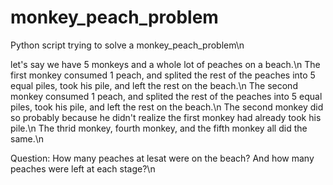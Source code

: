 # monkey_peach_problem
Python script trying to solve a monkey_peach_problem\n

let's say we have 5 monkeys and a whole lot of peaches on a beach.\n
The first monkey consumed 1 peach, and splited the rest of the peaches into 5 equal piles, took his pile, and left the rest on the beach.\n
The second monkey consumed 1 peach, and splited the rest of the peaches into 5 equal piles, took his pile, and left the rest on the beach.\n
The second monkey did so probably because he didn't realize the first monkey had already took his pile.\n
The thrid monkey, fourth monkey, and the fifth monkey all did the same.\n

Question:  How many peaches at lesat were on the beach? And how many peaches were left at each stage?\n
